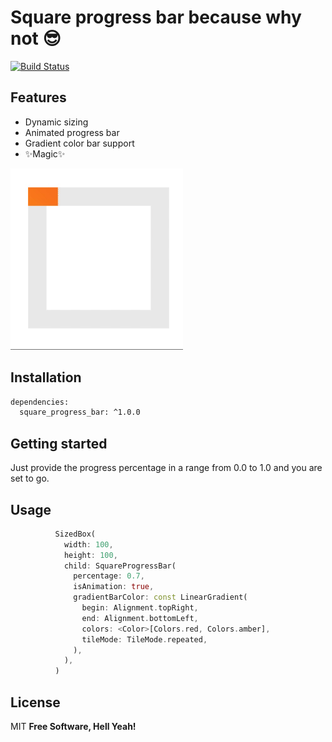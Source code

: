 # Square progress bar because why not 😎

[![Build Status](https://travis-ci.org/joemccann/dillinger.svg?branch=master)](https://travis-ci.org/joemccann/dillinger)

## Features

- Dynamic sizing
- Animated progress bar
- Gradient color bar support
- ✨Magic✨

![alt text](img/DXProgressBar.gif)

## Installation
```sh
dependencies:
  square_progress_bar: ^1.0.0
```
## Getting started
Just provide the progress percentage in a range from 0.0 to 1.0 and you are set to go.

## Usage
```dart
          SizedBox(
            width: 100,
            height: 100,
            child: SquareProgressBar(
              percentage: 0.7,
              isAnimation: true,
              gradientBarColor: const LinearGradient(
                begin: Alignment.topRight,
                end: Alignment.bottomLeft,
                colors: <Color>[Colors.red, Colors.amber],
                tileMode: TileMode.repeated,
              ),
            ),
          )
```

## License

MIT
**Free Software, Hell Yeah!**